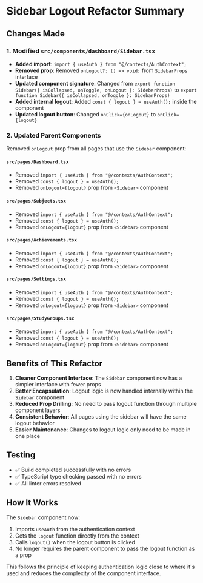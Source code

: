 # Sidebar Logout Refactor Summary

## Changes Made

### 1. Modified `src/components/dashboard/Sidebar.tsx`
- **Added import**: `import { useAuth } from "@/contexts/AuthContext";`
- **Removed prop**: Removed `onLogout?: () => void;` from `SidebarProps` interface
- **Updated component signature**: Changed from `export function Sidebar({ isCollapsed, onToggle, onLogout }: SidebarProps)` to `export function Sidebar({ isCollapsed, onToggle }: SidebarProps)`
- **Added internal logout**: Added `const { logout } = useAuth();` inside the component
- **Updated logout button**: Changed `onClick={onLogout}` to `onClick={logout}`

### 2. Updated Parent Components
Removed `onLogout` prop from all pages that use the `Sidebar` component:

#### `src/pages/Dashboard.tsx`
- Removed `import { useAuth } from "@/contexts/AuthContext";`
- Removed `const { logout } = useAuth();`
- Removed `onLogout={logout}` prop from `<Sidebar>` component

#### `src/pages/Subjects.tsx`
- Removed `import { useAuth } from "@/contexts/AuthContext";`
- Removed `const { logout } = useAuth();`
- Removed `onLogout={logout}` prop from `<Sidebar>` component

#### `src/pages/Achievements.tsx`
- Removed `import { useAuth } from "@/contexts/AuthContext";`
- Removed `const { logout } = useAuth();`
- Removed `onLogout={logout}` prop from `<Sidebar>` component

#### `src/pages/Settings.tsx`
- Removed `import { useAuth } from "@/contexts/AuthContext";`
- Removed `const { logout } = useAuth();`
- Removed `onLogout={logout}` prop from `<Sidebar>` component

#### `src/pages/StudyGroups.tsx`
- Removed `import { useAuth } from "@/contexts/AuthContext";`
- Removed `const { logout } = useAuth();`
- Removed `onLogout={logout}` prop from `<Sidebar>` component

## Benefits of This Refactor

1. **Cleaner Component Interface**: The `Sidebar` component now has a simpler interface with fewer props
2. **Better Encapsulation**: Logout logic is now handled internally within the `Sidebar` component
3. **Reduced Prop Drilling**: No need to pass logout function through multiple component layers
4. **Consistent Behavior**: All pages using the sidebar will have the same logout behavior
5. **Easier Maintenance**: Changes to logout logic only need to be made in one place

## Testing

- ✅ Build completed successfully with no errors
- ✅ TypeScript type checking passed with no errors
- ✅ All linter errors resolved

## How It Works

The `Sidebar` component now:
1. Imports `useAuth` from the authentication context
2. Gets the `logout` function directly from the context
3. Calls `logout()` when the logout button is clicked
4. No longer requires the parent component to pass the logout function as a prop

This follows the principle of keeping authentication logic close to where it's used and reduces the complexity of the component interface.
